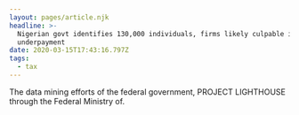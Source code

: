 ```yaml
---
layout: pages/article.njk
headline: >-
  Nigerian govt identifies 130,000 individuals, firms likely culpable in tax
  underpayment
date: 2020-03-15T17:43:16.797Z
tags:
  - tax
---
```


The data mining efforts of the federal government, PROJECT LIGHTHOUSE through the Federal Ministry of.
